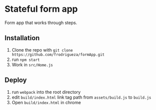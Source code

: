 # Stateful form app
Form app that works through steps.
## Installation
1. Clone the repo with `git clone https://github.com/frodrigueza/formApp.git`
2. run `npm start`
3. Work in `src/Home.js`

## Deploy
1. run `webpack` into the root directory
2. edit `build/index.html` link tag path from `assets/build.js` to `build.js`
3. Open `build/index.html` in chrome
